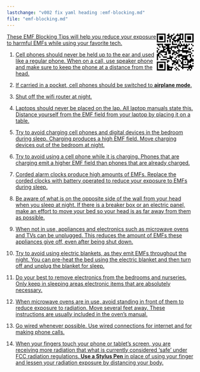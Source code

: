 ```yaml
---
lastchange: "v002 fix yaml heading :emf-blocking.md"
file: "emf-blocking.md"
---
```


<a target="_blank" href="https://bomonike.github.io/emf-blocking"><img align="right" width="100" height="100" alt="emf-blocking.png" src="https://github.com/bomonike/bomonike.github.io/blob/master/images/emf-blocking.png?raw=true" />

These EMF Blocking Tips will help you reduce your exposure to harmful EMFs while using your favorite tech.

1. Cell phones should never be held up to the ear and used like a regular phone. When on a call, use speaker phone and make sure to keep the phone at a distance from the head.

2. If carried in a pocket, cell phones should be switched to <strong>airplane mode</strong>.

3. Shut off the wifi router at night.

4. Laptops should never be placed on the lap. All laptop manuals state this. Distance yourself from the EMF field from your laptop by placing it on a table.

5. Try to avoid charging cell phones and digital devices in the bedroom during sleep. Charging produces a high EMF field. Move charging devices out of the bedroom at night.

6. Try to avoid using a cell phone while it is charging. Phones that are charging emit a higher EMF field than phones that are already charged.

7. Corded alarm clocks produce high amounts of EMFs. Replace the corded clocks with battery operated to reduce your exposure to EMFs during sleep.

8. Be aware of what is on the opposite side of the wall from your head when you sleep at night. If there is a breaker box or an electric panel, make an effort to move your bed so your head is as far away from them as possible.

9. When not in use, appliances and electronics such as microwave ovens and TVs can be unplugged. This reduces the amount of EMFs these appliances give off, even after being shut down.

10. Try to avoid using electric blankets, as they emit EMFs throughout the night. You can pre-heat the bed using the electric blanket and then turn off and unplug the blanket for sleep.

11. Do your best to remove electronics from the bedrooms and nurseries. Only keep in sleeping areas electronic items that are absolutely necessary.

12. When microwave ovens are in use, avoid standing in front of them to reduce exposure to radiation. Move several feet away. These instructions are usually included in the oven’s manual.

13. Go wired whenever possible. Use wired connections for internet and for making phone calls.

14. When your fingers touch your phone or tablet’s screen, you are receiving more radiation that what is currently considered ‘safe’ under FCC radiation regulations. <strong>Use a Stylus Pen</strong> in place of using your finger and lessen your radiation exposure by distancing your body.